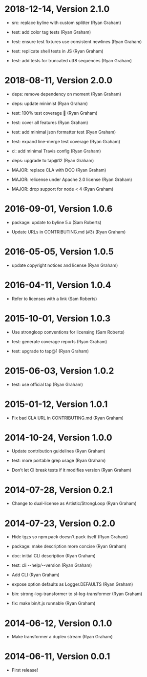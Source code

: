 2018-12-14, Version 2.1.0
=========================

 * src: replace byline with custom splitter (Ryan Graham)

 * test: add color tag tests (Ryan Graham)

 * test: ensure test fixtures use consistent newlines (Ryan Graham)

 * test: replicate shell tests in JS (Ryan Graham)

 * test: add tests for truncated utf8 sequences (Ryan Graham)


2018-08-11, Version 2.0.0
=========================

 * deps: remove dependency on moment (Ryan Graham)

 * deps: update minimist (Ryan Graham)

 * test: 100% test coverage :tada: (Ryan Graham)

 * test: cover all features (Ryan Graham)

 * test: add minimal json formatter test (Ryan Graham)

 * test: expand line-merge test coverage (Ryan Graham)

 * ci: add minimal Travis config (Ryan Graham)

 * deps: upgrade to tap@12 (Ryan Graham)

 * MAJOR: replace CLA with DCO (Ryan Graham)

 * MAJOR: relicense under Apache 2.0 license (Ryan Graham)

 * MAJOR: drop support for node < 4 (Ryan Graham)


2016-09-01, Version 1.0.6
=========================

 * package: update to byline 5.x (Sam Roberts)

 * Update URLs in CONTRIBUTING.md (#3) (Ryan Graham)


2016-05-05, Version 1.0.5
=========================

 * update copyright notices and license (Ryan Graham)


2016-04-11, Version 1.0.4
=========================

 * Refer to licenses with a link (Sam Roberts)


2015-10-01, Version 1.0.3
=========================

 * Use strongloop conventions for licensing (Sam Roberts)

 * test: generate coverage reports (Ryan Graham)

 * test: upgrade to tap@1 (Ryan Graham)


2015-06-03, Version 1.0.2
=========================

 * test: use official tap (Ryan Graham)


2015-01-12, Version 1.0.1
=========================

 * Fix bad CLA URL in CONTRIBUTING.md (Ryan Graham)


2014-10-24, Version 1.0.0
=========================

 * Update contribution guidelines (Ryan Graham)

 * test: more portable grep usage (Ryan Graham)

 * Don't let CI break tests if it modifies version (Ryan Graham)


2014-07-28, Version 0.2.1
=========================

 * Change to dual-license as Artistic/StrongLoop (Ryan Graham)


2014-07-23, Version 0.2.0
=========================

 * Hide tgzs so npm pack doesn't pack itself (Ryan Graham)

 * package: make description more concise (Ryan Graham)

 * doc: initial CLI description (Ryan Graham)

 * test: cli --help/--version (Ryan Graham)

 * Add CLI (Ryan Graham)

 * expose option defaults as Logger.DEFAULTS (Ryan Graham)

 * bin: strong-log-transformer to sl-log-transformer (Ryan Graham)

 * fix: make bin/t.js runnable (Ryan Graham)


2014-06-12, Version 0.1.0
=========================

 * Make transformer a duplex stream (Ryan Graham)


2014-06-11, Version 0.0.1
=========================

 * First release!
